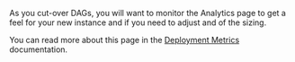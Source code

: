 As you cut-over DAGs, you will want to monitor the Analytics page to get a feel for your new instance and if you need to adjust and of the sizing.

You can read more about this page in the [Deployment Metrics](deployment-metrics.md) documentation.
